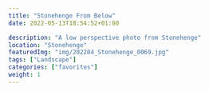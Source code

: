 ```yaml
---
title: "Stonehenge From Below"
date: 2022-05-13T18:54:52+01:00

description: "A low perspective photo from Stonehenge"
location: "Stonehenge"
featuredImg: "img/202204_Stonehenge_0069.jpg"
tags: ["Landscape"]
categories: ["favorites"]
weight: 1
---
```


